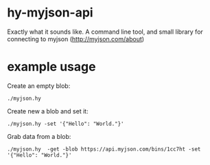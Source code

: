 # hy-myjson-api
Exactly what it sounds like.
A command line tool, and small library for connecting to myjson (http://myjson.com/about)

# example usage
Create an empty blob:
```
./myjson.hy 
```

Create new a blob and set it:
```
./myjson.hy -set '{"Hello": "World."}'
```

Grab data from a blob:
```
./myjson.hy  -get -blob https://api.myjson.com/bins/1cc7ht -set '{"Hello": "World."}'
```
